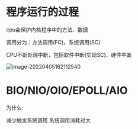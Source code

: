 # 程序运行的过程

cpu会保护内核程序中的方法、数据

调用分为：方法调用(FC)，系统调用(SC)

CPU不断处理中断，包括软件中断(实现SC)、硬件中断

![image-20220405162112540](C:\Users\12432\AppData\Roaming\Typora\typora-user-images\image-20220405162112540.png)

# BIO/NIO/OIO/EPOLL/AIO

为什么:

减少触发系统调用 系统调用消耗过大
